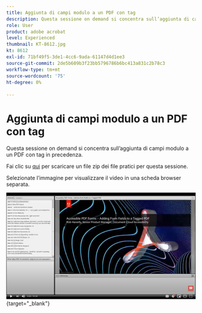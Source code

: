 ```yaml
---
title: Aggiunta di campi modulo a un PDF con tag
description: Questa sessione on demand si concentra sull’aggiunta di campi modulo a un PDF con tag in precedenza
role: User
product: adobe acrobat
level: Experienced
thumbnail: KT-8612.jpg
kt: 8612
exl-id: 71bf49f5-3de1-4cc6-9ada-61147d4d1ee3
source-git-commit: 2de5b609b3f23bb5796786b6bc413a831c2b78c3
workflow-type: tm+mt
source-wordcount: '75'
ht-degree: 0%

---
```


# Aggiunta di campi modulo a un PDF con tag

Questa sessione on demand si concentra sull’aggiunta di campi modulo a un PDF con tag in precedenza.

Fai clic su [qui](../assets/accessibilitysession5.zip) per scaricare un file zip dei file pratici per questa sessione.

Selezionate l’immagine per visualizzare il video in una scheda browser separata.

[![Video della sessione 5](../assets/Accessibilitysession5_YT.png)](https://youtu.be/vaM9R-mt5Jo){target=&quot;_blank&quot;}
